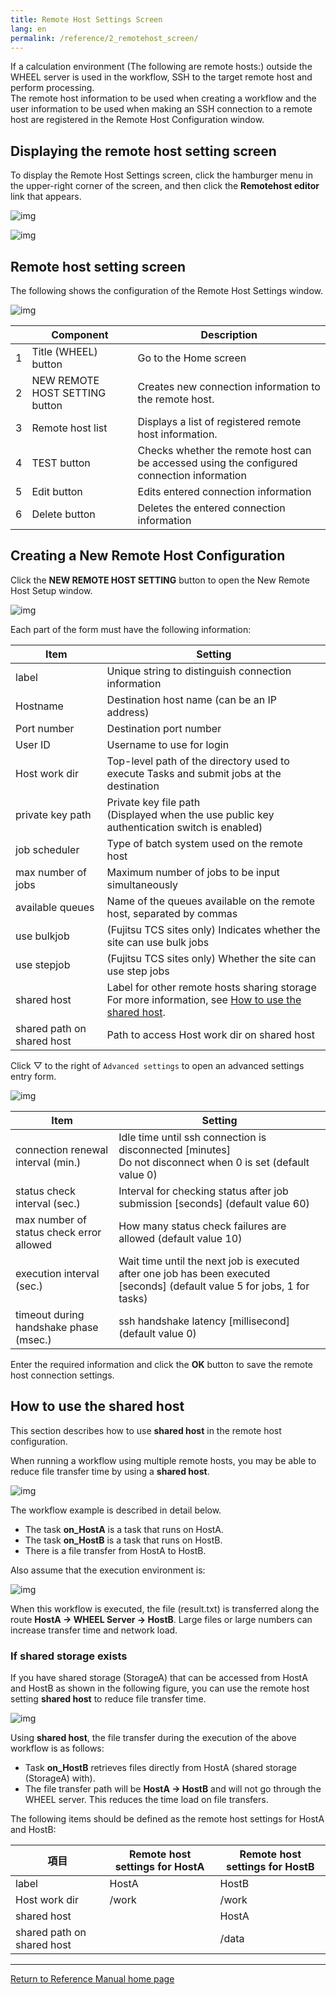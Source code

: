 ```yaml
---
title: Remote Host Settings Screen
lang: en
permalink: /reference/2_remotehost_screen/
---
```

If a calculation environment (The following are remote hosts:) outside the WHEEL server is used in the workflow, SSH to the target remote host and perform processing.  
The remote host information to be used when creating a workflow and the user information to be used when making an SSH connection to a remote host are registered in the Remote Host Configuration window.

## Displaying the remote host setting screen
To display the Remote Host Settings screen, click the hamburger menu in the upper-right corner of the screen, and then click the __Remotehost editor__ link that appears.

![img](./img/hanberger.png "hanberger.png")

![img](./img/drawer.png "drawer.png")


## Remote host setting screen
The following shows the configuration of the Remote Host Settings window.

![img](./img/remotehost.png "remotehost")

|| Component | Description |
|----------|----------|---------------------------------|
|1| Title (WHEEL) button         | Go to the Home screen                                              |
|2|NEW REMOTE HOST SETTING button | Creates new connection information to the remote host.                          |
|3| Remote host list           | Displays a list of registered remote host information.                      |
|4|TEST button                    | Checks whether the remote host can be accessed using the configured connection information |
|5| Edit button                    | Edits entered connection information                                        |
|6| Delete button                    | Deletes the entered connection information                                        |

## Creating a New Remote Host Configuration
Click the __NEW REMOTE HOST SETTING__ button to open the New Remote Host Setup window.

![img](./img/new_remotehost.png "new_remotehost")

Each part of the form must have the following information:

| Item | Setting |
|----------|---------------------------------|
|label| Unique string to distinguish connection information |
|Hostname| Destination host name (can be an IP address) |
|Port number| Destination port number|
|User ID|Username to use for login |
|Host work dir| Top-level path of the directory used to execute Tasks and submit jobs at the destination |
|private key path| Private key file path <br/> (Displayed when the use public key authentication switch is enabled) |
|job scheduler| Type of batch system used on the remote host |
|max number of jobs| Maximum number of jobs to be input simultaneously |
|available queues| Name of the queues available on the remote host, separated by commas |
|use bulkjob| (Fujitsu TCS sites only) Indicates whether the site can use bulk jobs |
|use stepjob| (Fujitsu TCS sites only) Whether the site can use step jobs |
|shared host| Label for other remote hosts sharing storage <br/>For more information, see [How to use the shared host](#how-to-use-the-shared-host). |
|shared path on shared host| Path to access Host work dir on shared host|

Click ▽ to the right of `Advanced settings` to open an advanced settings entry form.

![img](./img/new_remotehost_advance.png "new_remotehost_advance")

| Item | Setting |
|----------|---------------------------------|
| connection renewal interval (min.) | Idle time until ssh connection is disconnected [minutes] <br> Do not disconnect when 0 is set (default value 0) |
| status check interval (sec.) | Interval for checking status after job submission [seconds] (default value 60) |
| max number of status check error allowed | How many status check failures are allowed (default value 10) |
| execution interval (sec.) | Wait time until the next job is executed after one job has been executed [seconds] (default value 5 for jobs, 1 for tasks) |
| timeout during handshake phase (msec.) | ssh handshake latency [millisecond] (default value 0) |

Enter the required information and click the __OK__ button to save the remote host connection settings.

## How to use the shared host
This section describes how to use __shared host__ in the remote host configuration.

When running a workflow using multiple remote hosts, you may be able to reduce file transfer time by using a __shared host__.

![img](./img/use_case.png "Workflows that run between multiple remote hosts")

The workflow example is described in detail below.
- The task __on_HostA__ is a task that runs on HostA.
- The task __on_HostB__ is a task that runs on HostB.
- There is a file transfer from HostA to HostB.

Also assume that the execution environment is:

![img](./img/system_configuration_example.svg "system configuration example")

When this workflow is executed, the file (result.txt) is transferred along the route __HostA → WHEEL Server → HostB__.
Large files or large numbers can increase transfer time and network load.

### If shared storage exists
If you have shared storage (StorageA) that can be accessed from HostA and HostB as shown in the following figure, you can use the remote host setting __shared host__ to reduce file transfer time.

![img](./img/system_configuration_example2.svg "Sample System Configuration with Shared Storage")

Using __shared host__, the file transfer during the execution of the above workflow is as follows:
- Task __on_HostB__ retrieves files directly from HostA (shared storage (StorageA) with).
- The file transfer path will be __HostA → HostB__ and will not go through the WHEEL server. This reduces the time load on file transfers.

The following items should be defined as the remote host settings for HostA and HostB:

|項目|Remote host settings for HostA|Remote host settings for HostB|
|-----|-----|-----|
|label|HostA|HostB|
|Host work dir|/work|/work
|shared host||HostA|
|shared path on shared host||/data|



--------
[Return to Reference Manual home page]({{site.baseurl}}/reference/)

